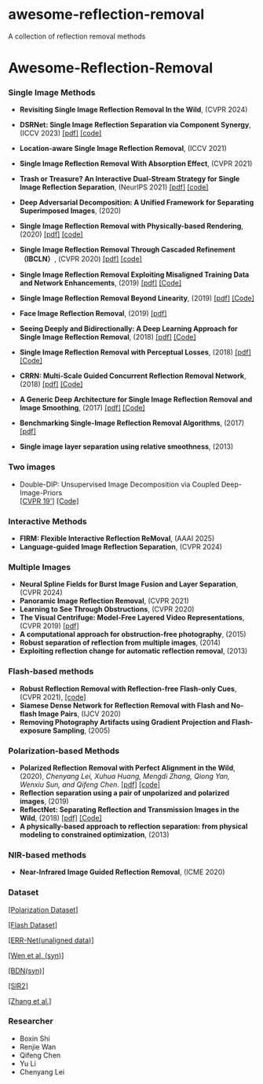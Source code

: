 # awesome-reflection-removal
A collection of reflection removal methods

# Awesome-Reflection-Removal

### Single Image Methods



* __Revisiting Single Image Reflection Removal In the Wild__, (CVPR 2024)

* __DSRNet: Single Image Reflection Separation via Component Synergy__, (ICCV 2023) [[pdf]](https://openaccess.thecvf.com/content/ICCV2023/papers/Hu_Single_Image_Reflection_Separation_via_Component_Synergy_ICCV_2023_paper.pdf) [[code]](https://github.com/mingcv/DSRNet)

* __Location-aware Single Image Reflection Removal__, (ICCV 2021)

* __Single Image Reflection Removal With Absorption Effect__, (CVPR 2021)

*  __Trash or Treasure? An Interactive Dual-Stream Strategy for Single Image Reflection Separation__, (NeurIPS 2021) [[pdf]](https://arxiv.org/abs/2110.10546) [[code]](https://github.com/mingcv/YTMT-Strategy)

* __Deep Adversarial Decomposition: A Unified Framework for Separating Superimposed Images__, (2020)


* __Single Image Reflection Removal with Physically-based Rendering__, (2020) [[pdf]](https://arxiv.org/abs/1904.11934) [[code]](https://github.com/sookim813/Reflection_removal_rendering)

* __Single Image Reflection Removal Through Cascaded Refinement（IBCLN）__, (CVPR 2020) [[pdf]](https://openaccess.thecvf.com/content_CVPR_2020/papers/Li_Single_Image_Reflection_Removal_Through_Cascaded_Refinement_CVPR_2020_paper.pdf) [[code]](https://github.com/JHL-HUST/IBCLN)

* __Single Image Reflection Removal Exploiting Misaligned Training Data and Network Enhancements__, (2019)
  [[pdf]](https://arxiv.org/abs/1904.00637) [[Code]](https://github.com/Vandermode/ERRNet) 

* __Single Image Reflection Removal Beyond Linearity__, (2019)
  [[pdf]](http://openaccess.thecvf.com/content_CVPR_2019/papers/Wen_Single_Image_Reflection_Removal_Beyond_Linearity_CVPR_2019_paper.pdf) [[Code]](https://github.com/csqiangwen/Single-Image-Reflection-Removal-Beyond-Linearity)
  
* __Face Image Reflection Removal__, (2019)
[[pdf]](https://arxiv.org/pdf/1903.00865.pdf) 
  
* __Seeing Deeply and Bidirectionally: A Deep Learning Approach for Single Image Reflection Removal__, (2018)
 [[pdf]](http://openaccess.thecvf.com/content_ECCV_2018/papers/Jie_Yang_Seeing_Deeply_and_ECCV_2018_paper.pdf) [[Code]](https://github.com/yangj1e/bdn-refremv) 
 

* __Single Image Reflection Removal with Perceptual Losses__, (2018)
 [[pdf]](https://arxiv.org/abs/1806.05376) [[Code]](https://github.com/ceciliavision/perceptual-reflection-removal)
 
* __CRRN: Multi-Scale Guided Concurrent Reflection Removal Network__, (2018)
 [[pdf]](http://openaccess.thecvf.com/content_cvpr_2018/papers/Wan_CRRN_Multi-Scale_Guided_CVPR_2018_paper.pdf) [[Code]](https://github.com/wanrenjie/CoRRN)
 
* __A Generic Deep Architecture for Single Image Reflection Removal and Image Smoothing__, (2017)
[[pdf]](https://arxiv.org/abs/1708.03474) [[Code]](https://github.com/fqnchina/CEILNet)

* __Benchmarking Single-Image Reflection Removal Algorithms__, (2017)
[[pdf]](http://openaccess.thecvf.com/content_ICCV_2017/papers/Wan_Benchmarking_Single-Image_Reflection_ICCV_2017_paper.pdf) 

* __Single image layer separation using relative smoothness__, (2013)

### Two images 

* Double-DIP: Unsupervised Image Decomposition via Coupled Deep-Image-Priors <br>
[[CVPR 19']](http://www.wisdom.weizmann.ac.il/~vision/DoubleDIP/resources/DoubleDIP.pdf)  [[Code]](https://github.com/yossigandelsman/DoubleDIP)


### Interactive Methods
* __FIRM: Flexible Interactive Reflection ReMoval__, (AAAI 2025)
* __Language-guided Image Reflection Separation__, (CVPR 2024)




### Multiple Images 
* __Neural Spline Fields for Burst Image Fusion and Layer Separation__, (CVPR 2024)
* __Panoramic Image Reflection Removal__, (CVPR 2021)
* __Learning to See Through Obstructions__, (CVPR 2020)
* __The Visual Centrifuge: Model-Free Layered Video Representations__, (CVPR 2019) [[pdf]](https://arxiv.org/pdf/1812.01461.pdf)
* __A computational approach for obstruction-free photography__, (2015)
* __Robust separation of reflection from multiple images__, (2014) 
* __Exploiting reflection change for automatic reflection removal__, (2013)

### Flash-based methods
* __Robust Reflection Removal with Reflection-free Flash-only Cues__, (CVPR 2021), [[code]](https://github.com/ChenyangLEI/flash-reflection-removal)
* __Siamese Dense Network for Reflection Removal with Flash and No-flash Image Pairs__, (IJCV 2020)
* __Removing Photography Artifacts using Gradient Projection and Flash-exposure Sampling__, (2005)



### Polarization-based Methods
* __Polarized Reflection Removal with Perfect Alignment in the Wild__, (2020), _Chenyang Lei, Xuhua Huang, Mengdi Zhang, Qiong Yan, Wenxiu Sun, and Qifeng Chen_. [[pdf]](https://cqf.io/papers/Polarized_Reflection_Removal_CVPR2020.pdf) [[code]](https://github.com/ChenyangLEI/polarization-reflection-removal)
* __Reflection separation using a pair of unpolarized and polarized images__, (2019)
* __ReflectNet: Separating Reflection and Transmission Images in the Wild__, (2018)
[[pdf]](https://research.nvidia.com/sites/default/files/pubs/2018-09_Separating-Reflection-and/reflection_removal_eccv18.pdf) [[Code]](https://github.com/NVlabs/ReflectNet) 
* __A physically-based approach to reflection separation: from physical modeling to constrained optimization__, (2013)

### NIR-based methods
* __Near-Infrared Image Guided Reflection Removal__, (ICME 2020)



### Dataset
[[Polarization Dataset]](https://github.com/ChenyangLEI/polarization-reflection-removal)

[[Flash Dataset]](https://github.com/ChenyangLEI/flash-reflection-removal)

[[ERR-Net(unaligned data)]](https://onedrive.live.com/?cid=6234bd5af87e5da7&id=6234BD5AF87E5DA7%211017&authkey=%21APdbQ%5Fb1zFUiV8w)

 [[Wen et al. (syn)]](https://github.com/csqiangwen/Single-Image-Reflection-Removal-Beyond-Linearity#reflection-removal)
 
 [[BDN(syn)]](https://github.com/yangj1e/bdn-refremv#datasets)
 
 [[SIR2]](http://rose1.ntu.edu.sg/Datasets/sir2Benchmark.asp)

 [[Zhang et al.]](https://drive.google.com/drive/folders/1NYGL3wQ2pRkwfLMcV2zxXDV8JRSoVxwA)
 
### Researcher
- Boxin Shi
- Renjie Wan
- Qifeng Chen
- Yu Li
- Chenyang Lei
